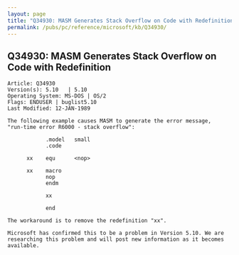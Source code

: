 ```yaml
---
layout: page
title: "Q34930: MASM Generates Stack Overflow on Code with Redefinition"
permalink: /pubs/pc/reference/microsoft/kb/Q34930/
---
```


## Q34930: MASM Generates Stack Overflow on Code with Redefinition

	Article: Q34930
	Version(s): 5.10   | 5.10
	Operating System: MS-DOS | OS/2
	Flags: ENDUSER | buglist5.10
	Last Modified: 12-JAN-1989
	
	The following example causes MASM to generate the error message,
	"run-time error R6000 - stack overflow":
	
	            .model   small
	            .code
	
	      xx    equ      <nop>
	
	      xx    macro
	            nop
	            endm
	
	            xx
	
	            end
	
	The workaround is to remove the redefinition "xx".
	
	Microsoft has confirmed this to be a problem in Version 5.10. We are
	researching this problem and will post new information as it becomes
	available.
